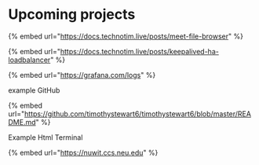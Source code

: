# Upcoming projects

{% embed url="https://docs.technotim.live/posts/meet-file-browser" %}

{% embed url="https://docs.technotim.live/posts/keepalived-ha-loadbalancer" %}

{% embed url="https://grafana.com/logs" %}

example GitHub

{% embed url="https://github.com/timothystewart6/timothystewart6/blob/master/README.md" %}

Example Html Terminal

{% embed url="https://nuwit.ccs.neu.edu" %}
